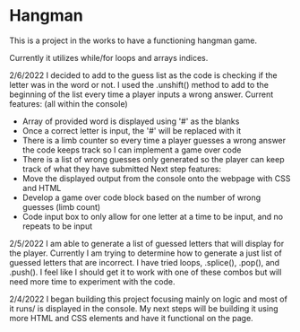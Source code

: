 # Hangman

This is a project in the works to have a functioning hangman game.

Currently it utilizes while/for loops and arrays indices.

2/6/2022
I decided to add to the guess list as the code is checking if the letter was in the word or not. I used the .unshift() method to add to the beginning of the list every time a player inputs a wrong answer.
Current features: (all within the console)
- Array of provided word is displayed using '#' as the blanks
- Once a correct letter is input, the '#' will be replaced with it
- There is a limb counter so every time a player guesses a wrong answer the code keeps track so I can implement a game over code
- There is a list of wrong guesses only generated so the player can keep track of what they have submitted
Next step features:
- Move the displayed output from the console onto the webpage with CSS and HTML
- Develop a game over code block based on the number of wrong guesses (limb count)
- Code input box to only allow for one letter at a time to be input, and no repeats to be input

2/5/2022
I am able to generate a list of guessed letters that will display for the player. Currently I am trying to determine how to generate a just list of guessed letters that are incorrect. I have tried loops, .splice(), .pop(), and .push(). I feel like I should get it to work with one of these combos but will need more time to experiment with the code.

2/4/2022
I began building this project focusing mainly on logic and most of it runs/ is displayed in the console.
My next steps will be building it using more HTML and CSS elements and have it functional on the page.
